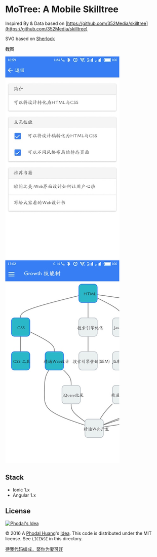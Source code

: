 # MoTree: A Mobile Skilltree

Inspired By & Data based on [https://github.com/352Media/skilltree](https://github.com/352Media/skilltree)

SVG based on [Sherlock](https://github.com/phodal/sherlock)

截图

![Screenshot 1](marketing/s1.jpeg)
![Screenshot 2](marketing/s2.jpeg)

Stack
---

 - Ionic 1.x
 - Angular 1.x

License
---

[![Phodal's Idea](http://brand.phodal.com/shields/idea-small.svg)](http://ideas.phodal.com/)

© 2016 A [Phodal Huang](https://www.phodal.com)'s [Idea](http://github.com/phodal/ideas).  This code is distributed under the MIT license. See `LICENSE` in this directory.

[待我代码编成，娶你为妻可好](http://www.xuntayizhan.com/blog/ji-ke-ai-qing-zhi-er-shi-dai-wo-dai-ma-bian-cheng-qu-ni-wei-qi-ke-hao-wan/)
